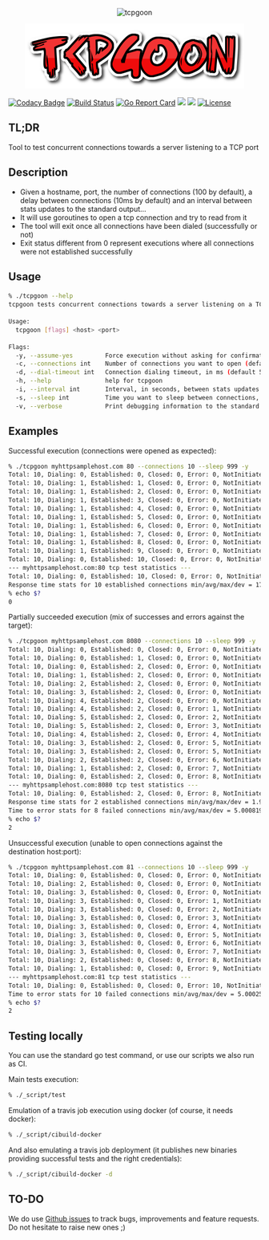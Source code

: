 <p align="center">
<img src="http://www.confusedcoders.com/wp-content/uploads/2016/10/golang-1.jpg" alt="tcpgoon" title="tcpgoon" />
</p>
<p align="center">
<img src="https://raw.githubusercontent.com/dachad/tcpgoon/master/_docs/coollogo_com-290231302.png" alt="tcpgoon" title="tcpgoon" />
</p>

[![Codacy Badge](https://api.codacy.com/project/badge/Grade/b211244c4a674049864d45020aa8e883)](https://www.codacy.com/app/dachad/tcpgoon?utm_source=github.com&amp;utm_medium=referral&amp;utm_content=dachad/tcpgoon&amp;utm_campaign=Badge_Grade)
[![Build Status](https://travis-ci.org/dachad/tcpgoon.svg?branch=master)](https://travis-ci.org/dachad/tcpgoon)
[![Go Report Card](https://goreportcard.com/badge/github.com/dachad/tcpgoon)](https://goreportcard.com/report/github.com/dachad/tcpgoon)
[![](https://images.microbadger.com/badges/image/dachad/tcpgoon.svg)](https://microbadger.com/images/dachad/tcpgoon "Get your own image badge on microbadger.com")
[![](https://images.microbadger.com/badges/version/dachad/tcpgoon.svg)](https://microbadger.com/images/dachad/tcpgoon "Get your own version badge on microbadger.com")
[![License](https://img.shields.io/badge/license-MIT-blue.svg)](https://github.com/dachad/tcpgoon/blob/master/LICENSE)

## TL;DR

Tool to test concurrent connections towards a server listening to a TCP port

## Description

- Given a hostname, port, the number of connections (100 by default), 
a delay between connections (10ms by default) and an interval between stats
updates to the standard output...
- It will use goroutines to open a tcp connection and try to read from it
- The tool will exit once all connections have been dialed (successfully or not)
- Exit status different from 0 represent executions where all connections were not 
established successfully

## Usage

```bash
% ./tcpgoon --help
tcpgoon tests concurrent connections towards a server listening on a TCP port

Usage:
  tcpgoon [flags] <host> <port>

Flags:
  -y, --assume-yes         Force execution without asking for confirmation
  -c, --connections int    Number of connections you want to open (default 100)
  -d, --dial-timeout int   Connection dialing timeout, in ms (default 5000)
  -h, --help               help for tcpgoon
  -i, --interval int       Interval, in seconds, between stats updates (default 1)
  -s, --sleep int          Time you want to sleep between connections, in ms (default 10)
  -v, --verbose            Print debugging information to the standard error
```

## Examples

Successful execution (connections were opened as expected):
```bash
% ./tcpgoon myhttpsamplehost.com 80 --connections 10 --sleep 999 -y 
Total: 10, Dialing: 0, Established: 0, Closed: 0, Error: 0, NotInitiated: 10
Total: 10, Dialing: 1, Established: 1, Closed: 0, Error: 0, NotInitiated: 8
Total: 10, Dialing: 1, Established: 2, Closed: 0, Error: 0, NotInitiated: 7
Total: 10, Dialing: 1, Established: 3, Closed: 0, Error: 0, NotInitiated: 6
Total: 10, Dialing: 1, Established: 4, Closed: 0, Error: 0, NotInitiated: 5
Total: 10, Dialing: 1, Established: 5, Closed: 0, Error: 0, NotInitiated: 4
Total: 10, Dialing: 1, Established: 6, Closed: 0, Error: 0, NotInitiated: 3
Total: 10, Dialing: 1, Established: 7, Closed: 0, Error: 0, NotInitiated: 2
Total: 10, Dialing: 1, Established: 8, Closed: 0, Error: 0, NotInitiated: 1
Total: 10, Dialing: 1, Established: 9, Closed: 0, Error: 0, NotInitiated: 0
Total: 10, Dialing: 0, Established: 10, Closed: 0, Error: 0, NotInitiated: 0
--- myhttpsamplehost.com:80 tcp test statistics ---
Total: 10, Dialing: 0, Established: 10, Closed: 0, Error: 0, NotInitiated: 0
Response time stats for 10 established connections min/avg/max/dev = 17.929ms/19.814ms/29.811ms/3.353ms
% echo $?
0
```

Partially succeeded execution (mix of successes and errors against the target):
```bash
% ./tcpgoon myhttpsamplehost.com 8080 --connections 10 --sleep 999 -y
Total: 10, Dialing: 0, Established: 0, Closed: 0, Error: 0, NotInitiated: 10
Total: 10, Dialing: 0, Established: 1, Closed: 0, Error: 0, NotInitiated: 9
Total: 10, Dialing: 0, Established: 2, Closed: 0, Error: 0, NotInitiated: 8
Total: 10, Dialing: 1, Established: 2, Closed: 0, Error: 0, NotInitiated: 7
Total: 10, Dialing: 2, Established: 2, Closed: 0, Error: 0, NotInitiated: 6
Total: 10, Dialing: 3, Established: 2, Closed: 0, Error: 0, NotInitiated: 5
Total: 10, Dialing: 4, Established: 2, Closed: 0, Error: 0, NotInitiated: 4
Total: 10, Dialing: 4, Established: 2, Closed: 0, Error: 1, NotInitiated: 3
Total: 10, Dialing: 5, Established: 2, Closed: 0, Error: 2, NotInitiated: 1
Total: 10, Dialing: 5, Established: 2, Closed: 0, Error: 3, NotInitiated: 0
Total: 10, Dialing: 4, Established: 2, Closed: 0, Error: 4, NotInitiated: 0
Total: 10, Dialing: 3, Established: 2, Closed: 0, Error: 5, NotInitiated: 0
Total: 10, Dialing: 3, Established: 2, Closed: 0, Error: 5, NotInitiated: 0
Total: 10, Dialing: 2, Established: 2, Closed: 0, Error: 6, NotInitiated: 0
Total: 10, Dialing: 1, Established: 2, Closed: 0, Error: 7, NotInitiated: 0
Total: 10, Dialing: 0, Established: 2, Closed: 0, Error: 8, NotInitiated: 0
--- myhttpsamplehost.com:8080 tcp test statistics ---
Total: 10, Dialing: 0, Established: 2, Closed: 0, Error: 8, NotInitiated: 0
Response time stats for 2 established connections min/avg/max/dev = 1.914ms/2.013ms/2.113ms/99µs
Time to error stats for 8 failed connections min/avg/max/dev = 5.000819s/5.002496s/5.004758s/1.448ms
% echo $?
2
```

Unsuccessful execution (unable to open connections against the destination host:port):
```bash
% ./tcpgoon myhttpsamplehost.com 81 --connections 10 --sleep 999 -y
Total: 10, Dialing: 0, Established: 0, Closed: 0, Error: 0, NotInitiated: 10
Total: 10, Dialing: 2, Established: 0, Closed: 0, Error: 0, NotInitiated: 8
Total: 10, Dialing: 3, Established: 0, Closed: 0, Error: 0, NotInitiated: 7
Total: 10, Dialing: 3, Established: 0, Closed: 0, Error: 1, NotInitiated: 6
Total: 10, Dialing: 3, Established: 0, Closed: 0, Error: 2, NotInitiated: 5
Total: 10, Dialing: 3, Established: 0, Closed: 0, Error: 3, NotInitiated: 4
Total: 10, Dialing: 3, Established: 0, Closed: 0, Error: 4, NotInitiated: 3
Total: 10, Dialing: 3, Established: 0, Closed: 0, Error: 5, NotInitiated: 2
Total: 10, Dialing: 3, Established: 0, Closed: 0, Error: 6, NotInitiated: 1
Total: 10, Dialing: 3, Established: 0, Closed: 0, Error: 7, NotInitiated: 0
Total: 10, Dialing: 2, Established: 0, Closed: 0, Error: 8, NotInitiated: 0
Total: 10, Dialing: 1, Established: 0, Closed: 0, Error: 9, NotInitiated: 0
--- myhttpsamplehost.com:81 tcp test statistics ---
Total: 10, Dialing: 0, Established: 0, Closed: 0, Error: 10, NotInitiated: 0
Time to error stats for 10 failed connections min/avg/max/dev = 5.00025s/5.001741s/5.00317s/908µs
% echo $?
2
```

## Testing locally

You can use the standard go test command, or use our scripts we also run as CI.

Main tests execution:
```bash
% ./_script/test
```

Emulation of a travis job execution using docker (of course, it needs docker):
```bash
% ./_script/cibuild-docker
```

And also emulating a travis job deployment (it publishes new binaries
providing successful tests and the right credentials):
```bash
% ./_script/cibuild-docker -d
```

## TO-DO

We do use [Github issues](https://github.com/dachad/tcpgoon/issues) to track bugs, improvements and feature requests. Do not hesitate
to raise new ones ;)
